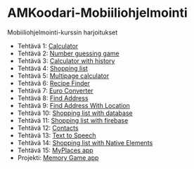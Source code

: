 # AMKoodari-Mobiiliohjelmointi
Mobiiliohjelmointi-kurssin harjoitukset

- Tehtävä 1: [Calculator](/Calculator/App.js)
- Tehtävä 2: [Number guessing game](/number_guessing_game/App.js)
- Tehtävä 3: [Calculator with history](/calculator_with_history/App.js)
- Tehtävä 4: [Shopping list](/shopping_list/App.js)
- Tehtävä 5: [Multipage calculator](/multipage_calculator/App.js)
- Tehtävä 6: [Recipe Finder](/recipe_finder/App.js)
- Tehtävä 7: [Euro Converter](/euro_converter/App.js)
- Tehtävä 8: [Find Address](/find_address/App.js)
- Tehtävä 9: [Find Address With Location](/find_address_with_location/App.js)
- Tehtävä 10: [Shopping list with database](/shopping_list_with_database/App.js)
- Tehtävä 11: [Shopping list with firebase](/shopping_list_with_firebase/App.js)
- Tehtävä 12: [Contacts](/contacts/App.js)
- Tehtävä 13: [Text to Speech](/text_to_speech/App.js)
- Tehtävä 14: [Shopping list with Native Elements](/shopping_list_with_native_elements/App.js)
- Tehtävä 15: [MyPlaces app](/myplaces_app/App.js)
- Projekti: [Memory Game app](/memory_game/App.js)